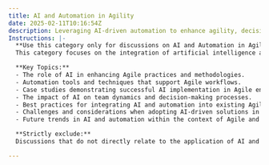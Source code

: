 ```yaml
---
title: AI and Automation in Agility
date: 2025-02-11T10:16:54Z
description: Leveraging AI-driven automation to enhance agility, decision-making, and software delivery.
Instructions: |-
  **Use this category only for discussions on AI and Automation in Agility.**  
  This category focuses on the integration of artificial intelligence and automation technologies within Agile frameworks to improve processes, enhance decision-making, and streamline software delivery. It aims to explore how AI can support Agile methodologies and contribute to overall business agility.

  **Key Topics:**
  - The role of AI in enhancing Agile practices and methodologies.
  - Automation tools and techniques that support Agile workflows.
  - Case studies demonstrating successful AI implementation in Agile environments.
  - The impact of AI on team dynamics and decision-making processes.
  - Best practices for integrating AI and automation into existing Agile frameworks.
  - Challenges and considerations when adopting AI-driven solutions in Agile settings.
  - Future trends in AI and automation within the context of Agile and DevOps.

  **Strictly exclude:**  
  Discussions that do not directly relate to the application of AI and automation in Agile practices, such as general AI theories, unrelated software development methodologies, or non-Agile frameworks. Misinterpretations of AI's role in Agile or automation that do not align with the principles of Agile philosophy should also be excluded.

---
```


